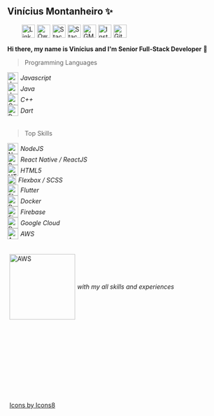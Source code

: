 
## Vinícius Montanheiro ✨

<div style="display:flex;width: 100%;justify-content: flex-start;align-items: center;">
  &nbsp;&nbsp;&nbsp;&nbsp;&nbsp;&nbsp;&nbsp;
  <a style="padding-left:5px;" href="https://ie.linkedin.com/in/vmontanheiro" title="LinkedIn Profile">
  <img src="https://raw.githubusercontent.com/vmontanheiro/vmontanheiro/master/assets/img/linkedin.svg" width="30" alt="LinkedIn Profile" />
  </a>
  <a style="padding-left:5px;" href="https://www.npmjs.com/~vmontanheiro" title="Own NPM Libraries">
  <img src="https://raw.githubusercontent.com/vmontanheiro/vmontanheiro/master/assets/img/npm.svg" width="30" alt="Own NPM Libraries" />
  </a>
  <a style="padding-left:5px;" href="https://stackoverflow.com/users/4214310/vmontanheiro" title="StackOverflow Profile">
  <img src="https://raw.githubusercontent.com/vmontanheiro/vmontanheiro/master/assets/img/stack-overflow.svg" width="30" alt="StackOverflow Profile" />
  </a>
  <a style="padding-left:5px;" href="https://pt.stackoverflow.com/users/17786/vmontanheiro" title="StackOverflow PT-BR Profile">
  <img src="https://raw.githubusercontent.com/vmontanheiro/vmontanheiro/master/assets/img/pt-stack-overflow.svg" width="30" alt="StackOverflow PT-BR Profile" />
  </a>
  <a style="padding-left:5px;" href="mailto:vinicius.amontanheiro@gmail.com" title="GMAIL Contact">
  <img src="https://raw.githubusercontent.com/vmontanheiro/vmontanheiro/master/assets/img/gmail.svg" width="30" alt="GMAIL Contact" />
  </a>
  <a style="padding-left:5px;" href="https://www.instagram.com/vini.montanheiro" title="Instagram Profile">
  <img src="https://raw.githubusercontent.com/vmontanheiro/vmontanheiro/master/assets/img/instragram.svg" width="30" alt="Instagram Profile" />
  </a>
  <a style="padding-left:5px;" href="https://pt.stackoverflow.com/users/17786/vmontanheiro" title="GitHub Profile">
  <img src="https://raw.githubusercontent.com/vmontanheiro/vmontanheiro/master/assets/img/github.svg" width="30" alt="GitHub Profile" />
  </a>
</div>
</br>
<b> Hi there, my name is Vinícius and I'm Senior Full-Stack Developer</b> 👋

> Programming Languages
<div style="display:flex;flex-direction: column;justify-content: center;align-items: flex-start;">
<span style=" display:flex;justify-content: center;align-items: center;">
  <img src="https://raw.githubusercontent.com/vmontanheiro/vmontanheiro/master/assets/img/javascript.png" width="25" alt="Javascript" /> 
  <i style="margin-left:5px;
  font-size:14px"> Javascript</i>
  </span>
  <span style="display:flex;justify-content: center;align-items: center;">
  <img src="https://raw.githubusercontent.com/vmontanheiro/vmontanheiro/master/assets/img/java.png" width="25" alt="Java" /> 
  <i style="margin-left:5px;
  font-size:14px">Java</i>
  </span>
  <span style=" display:flex;justify-content:center;align-items: center;">
  <img src="https://raw.githubusercontent.com/vmontanheiro/vmontanheiro/master/assets/img/cpp.png" width="25" alt="C++" /> 
  <i style="margin-left:5px;font-size:14px"> C++</i>
  </span>
  <span style="display:flex;justify-content: center;align-items: center;">
  <img src="https://raw.githubusercontent.com/vmontanheiro/vmontanheiro/master/assets/img/dart.png" width="25" alt="Dart" /> 
  <i style="margin-left:5px;
  font-size:14px"> Dart</i>
  </span>
</div>
</br>

> Top Skills
<div style="display:flex;flex-direction: column;justify-content: center;align-items: flex-start;"><span style=" display:flex;justify-content: center;align-items: center;">
  <img src="https://raw.githubusercontent.com/vmontanheiro/vmontanheiro/master/assets/img/nodejs.png" width="25" alt="NodeJS" /> 
  <i style="margin-left:5px;
  font-size:14px"> NodeJS</i>
  </span>
  <span style=" display:flex;
  justify-content: center;
  align-items: center;">
  <img src="https://raw.githubusercontent.com/vmontanheiro/vmontanheiro/master/assets/img/react-native.svg" width="25" alt="React" /> 
  <i style="margin-left:5px;
  font-size:14px"> React Native / ReactJS</i>
  </span>
  <span style=" display:flex;
  justify-content: center;
  align-items: center;">
  <img src="https://raw.githubusercontent.com/vmontanheiro/vmontanheiro/master/assets/img/html.png" width="25" alt="HTML5" /> 
  <i style="margin-left:5px;
  font-size:14px">HTML5</i>
  </span>
  <span style=" display:flex;
  justify-content: center;
  align-items: center;">
  <img src="https://raw.githubusercontent.com/vmontanheiro/vmontanheiro/master/assets/img/flexbox.png" width="20" alt="Flexbox" /> 
  <i style="margin-left:5px;
  font-size:14px"> Flexbox / SCSS</i>
  </span>
  <span style=" display:flex;
  justify-content: center;
  align-items: center;">
  <img src="https://raw.githubusercontent.com/vmontanheiro/vmontanheiro/master/assets/img/flutter.png" width="25" alt="Flutter" /> 
  <i style="margin-left:5px;
  font-size:14px"> Flutter</i>
  </span>
  <span style=" display:flex;
  justify-content: center;
  align-items: center;">
  <img src="https://raw.githubusercontent.com/vmontanheiro/vmontanheiro/master/assets/img/docker.png" width="25" alt="Docker" /> 
  <i style="margin-left:5px;
  font-size:14px"> Docker</i>
  </span>
  <span style=" display:flex;
  justify-content: center;
  align-items: center;">
  <img src="https://raw.githubusercontent.com/vmontanheiro/vmontanheiro/master/assets/img/firebase.png" width="25" alt="Firebase" /> 
  <i style="margin-left:5px;
  font-size:14px"> Firebase</i>
  </span>
  <span style=" display:flex;
  justify-content: center;
  align-items: center;">
  <img src="https://raw.githubusercontent.com/vmontanheiro/vmontanheiro/master/assets/img/google-cloud.png" width="25" alt="Dart" /> 
  <i style="margin-left:5px;
  font-size:14px"> Google Cloud</i>
  </span>
  <span style=" display:flex;
  justify-content: center;
  align-items: center;">
  <img src="https://raw.githubusercontent.com/vmontanheiro/vmontanheiro/master/assets/img/aws.png" width="25" alt="AWS" /> 
  <i style="margin-left:5px;
  font-size:14px"> AWS </i>
  </span>
</div>
</br>
</br>
<div style="display:flex;width: 100%;justify-content: flex-start;align-items: center;">
  <a style="padding-left:5px;" href="https://ie.linkedin.com/in/vmontanheiro"title="LinkedIn Profile">
  <img src="https://raw.githubusercontent.com/vmontanheiro/vmontanheiro/master/assets/img/linkedin-button.png" width="150" alt="AWS" />
  </a>
  <i style="margin-left:5px;
  font-size:14px">
  with my all skills and experiences
  </i>
</div>
</br>
</br>
</br>
</br>
</br>
</br>
</br>
</br>
</br>
</br>
</br>
<a style="padding-left:5px;" href="https://icons8.com/icon/15470/caixa-de-selecção-seleccionada-2">Icons by Icons8</a>
